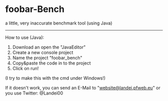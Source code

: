 foobar-Bench
============

a little, very inaccurate benchmark tool (using Java)

------------

How to use (Java):

1. Download an open the "JavaEditor"
2. Create a new console project
3. Name the project "foobar_bench"
4. Copy&paste the code in to the project
5. Click on run!

(I try to make this with the cmd under Windows!)

If it doesn't work, you can send an E-Mail to "website@landei.pfweb.eu" or you use Twitter: @Landei00
